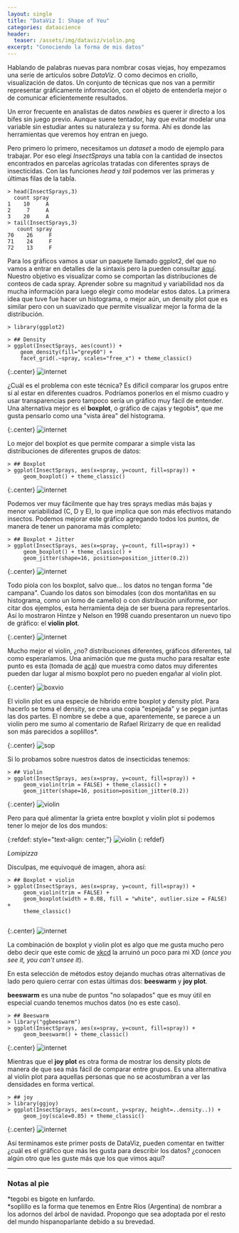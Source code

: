 ```yaml
---
layout: single
title: "DataViz I: Shape of You"
categories: datascience
header:
  teaser: /assets/img/dataviz/violin.png
excerpt: "Conociendo la forma de mis datos"  
---
```


Hablando de palabras nuevas para nombrar cosas viejas, hoy empezamos una serie de artículos sobre <i>DataViz</i>. O como decimos en criollo, visualización de datos. Un conjunto de técnicas que nos van a permitir representar gráficamente información, con el objeto de entenderla mejor o de comunicar eficientemente resultados.

Un error frecuente en analistas de datos <i>newbies</i> es querer ir directo a los bifes sin juego previo. Aunque suene tentador, hay que evitar modelar una variable sin estudiar antes su naturaleza y su forma. Ahí es donde las herramientas que veremos hoy entran en juego.

Pero primero lo primero, necesitamos un <i>dataset</i> a modo de ejemplo para trabajar. Por eso elegí <i>InsectSprays</i> una tabla con la cantidad de insectos encontrados en parcelas agrícolas tratadas con diferentes sprays de insecticidas. Con las funciones <i>head</i> y <i>tail</i> podemos ver las primeras y últimas filas de la tabla.


```{r}
> head(InsectSprays,3)
  count spray
1    10     A
2     7     A
3    20     A
> tail(InsectSprays,3)
   count spray
70    26     F
71    24     F
72    13     F

```

Para los gráficos vamos a usar un paquete llamado ggplot2, del que no vamos a entrar en detalles de la sintaxis pero la pueden consultar <a href="https://ggplot2.tidyverse.org/">aquí</a>. Nuestro objetivo es visualizar como se comportan las distribuciones de conteos de cada spray. Aprender sobre su magnitud y variabilidad nos da mucha información para luego elegir como modelar estos datos. La primera idea que tuve fue hacer un histograma, o mejor aún, un density plot que es similar pero con un suavizado que permite visualizar mejor la forma de la distribución.

```{r}
> library(ggplot2)

> ## Density
> ggplot(InsectSprays, aes(count)) + 
    geom_density(fill="grey60") +
    facet_grid(.~spray, scales="free_x") + theme_classic()
```

{:.center}
![internet](/assets/img/dataviz/density.png)

¿Cuál es el problema con este técnica? Es díficil comparar los grupos entre sí al estar en diferentes cuadros. Podríamos ponerlos en el mismo cuadro y usar transparencias pero tampoco sería un gráfico muy fácil de entender. Una alternativa mejor es el <strong>boxplot</strong>, o gráfico de cajas y tegobis*, que me gusta pensarlo como una "vista área" del histograma.

{:.center}
![internet](/assets/img/dataviz/boxplot-histograma.png)

Lo mejor del boxplot es que permite comparar a simple vista las distribuciones de diferentes grupos de datos:

```{r}
> ## Boxplot
> ggplot(InsectSprays, aes(x=spray, y=count, fill=spray)) + 
     geom_boxplot() + theme_classic()

```

{:.center}
![internet](/assets/img/dataviz/boxplot.png)

Podemos ver muy fácilmente que hay tres sprays medias más bajas y menor variabilidad (C, D y E), lo que implica que son más efectivos matando insectos. Podemos mejorar este gráfico agregando todos los puntos, de manera de tener un panorama más completo:

```{r}
> ## Boxplot + Jitter
> ggplot(InsectSprays, aes(x=spray, y=count, fill=spray)) + 
     geom_boxplot() + theme_classic() + 
     geom_jitter(shape=16, position=position_jitter(0.2))

```

{:.center}
![internet](/assets/img/dataviz/boxplot_jitter.png)

Todo piola con los boxplot, salvo que... los datos no tengan forma "de campana". Cuando los datos son bimodales (con dos montañitas en su histograma, como un lomo de camello) o con distribución uniforme, por citar dos ejemplos, esta herramienta deja de ser buena para representarlos. Así lo mostraron Hintze y Nelson en 1998 cuando presentaron un nuevo tipo de gráfico: el <strong>violin plot</strong>.

{:.center}
![internet](/assets/img/dataviz/boxplotVsviolin.png)

Mucho mejor el violin, ¿no? distribuciones diferentes, gráficos diferentes, tal como esperaríamos. Una animación que me gusta mucho para resaltar este punto es esta (tomada de <a href="https://www.autodeskresearch.com/publications/samestats">acá</a>) que muestra como datos muy diferentes pueden dar lugar al mismo boxplot pero no pueden engañar al violin plot.

{:.center}
![boxvio](/assets/img/dataviz/BoxViolinSmaller.gif)

El violin plot es una especie de híbrido entre boxplot y density plot. Para hacerlo se toma el density, se crea una copia "espejada" y se pegan juntas las dos partes. El nombre se debe a que, aparentemente, se parece a un violín pero me sumo al comentario de Rafael Ririzarry de que en realidad son más parecidos a soplillos*.

{:.center} 
![sop](/assets/img/dataviz/soplillo.jpeg)


Si lo probamos sobre nuestros datos de insecticidas tenemos:

```{r}
> ## Violin
> ggplot(InsectSprays, aes(x=spray, y=count, fill=spray)) + 
     geom_violin(trim = FALSE) + theme_classic() + 
     geom_jitter(shape=16, position=position_jitter(0.2))

```

{:.center}
![violin](/assets/img/dataviz/violin.png)

Pero para qué alimentar la grieta entre boxplot y violin plot si podemos tener lo mejor de los dos mundos: 

{:refdef: style="text-align: center;"}
![violin](/assets/img/dataviz/lomipizza.jpeg)
{: refdef}
<br>
<p class="center"><i>Lomipizza</i></p>

Disculpas, me equivoqué de imagen, ahora así:

```{r}
> ## Boxplot + violin  
> ggplot(InsectSprays, aes(x=spray, y=count, fill=spray)) + 
     geom_violin(trim = FALSE) +
     geom_boxplot(width = 0.08, fill = "white", outlier.size = FALSE) +
     theme_classic() 
     
```

{:.center}
![internet](/assets/img/dataviz/boxplot+violin.png)

La combinación de boxplot y violin plot es algo que me gusta mucho pero debo decir que este comic de <a href="https://xkcd.com/1967/">xkcd</a> la arruinó un poco para mi XD (<i>once you see it, you can't unsee it</i>).

En esta selección de métodos estoy dejando muchas otras alternativas de lado pero quiero cerrar con estas últimas dos: <strong>beeswarm</strong> y <strong>joy plot</strong>.

<strong>beeswarm</strong> es una nube de puntos "no solapados" que es muy útil en especial cuando tenemos muchos datos (no es este caso).

```{r}
> ## Beeswarm
> library("ggbeeswarm")
> ggplot(InsectSprays, aes(x=spray, y=count, fill=spray)) + 
     geom_beeswarm() + theme_classic()

```

{:.center}
![internet](/assets/img/dataviz/beeswarm.png)

Mientras que el <strong>joy plot</strong> es otra forma de mostrar los density plots de manera de que sea más fácil de comparar entre grupos. Es una alternativa al violin plot para aquellas personas que no se acostumbran a ver las densidades en forma vertical.


```{r}
> ## joy
> library(ggjoy)
> ggplot(InsectSprays, aes(x=count, y=spray, height=..density..)) +
     geom_joy(scale=0.85) + theme_classic()

```

{:.center}
![internet](/assets/img/dataviz/joyplot.png)

Así terminamos este primer posts de DataViz, pueden comentar en twitter ¿cuál es el gráfico que más les gusta para describir los datos? ¿conocen algún otro que les guste más que los que vimos aquí?


-----
<h3>Notas al pie</h3>

*tegobi es bigote en lunfardo.<br>
*soplillo es la forma que tenemos en Entre Ríos (Argentina) de nombrar a los adornos del árbol de navidad. Propongo que sea adoptada por el resto del mundo hispanoparlante debido a su brevedad.
